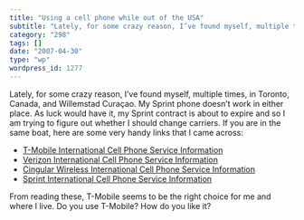 ```yaml
---
title: "Using a cell phone while out of the USA"
subtitle: "Lately, for some crazy reason, I’ve found myself, multiple times, in Toronto, Canada, and Willemstad..."
category: "298"
tags: []
date: "2007-04-30"
type: "wp"
wordpress_id: 1277
---
```

Lately, for some crazy reason, I’ve found myself, multiple times, in Toronto, Canada, and Willemstad Curaçao. My Sprint phone doesn’t work in either place. As luck would have it, my Sprint contract is about to expire and so I am trying to figure out whether I should change carriers.
If you are in the same boat, here are some very handy links that I came across:

- [T-Mobile International Cell Phone Service Information](http://www.cellularabroad.com/tmobile_intl.html)
- [Verizon International Cell Phone Service Information](http://www.cellularabroad.com/verizon_intl.html)
- [Cingular Wireless International Cell Phone Service Information](http://www.cellularabroad.com/cingular_intl.html)
- [Sprint International Cell Phone Service Information](http://www.cellularabroad.com/sprint_intl.html)

From reading these, T-Mobile seems to be the right choice for me and where I live. Do you use T-Mobile? How do you like it?